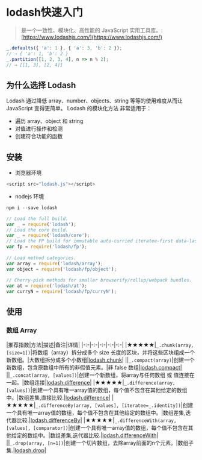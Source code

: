 # lodash快速入门

> 是一个一致性、模块化、高性能的 JavaScript 实用工具库。: [https://www.lodashjs.com/](https://www.lodashjs.com/)

```js
_.defaults({ 'a': 1 }, { 'a': 3, 'b': 2 });
// → { 'a': 1, 'b': 2 }
_.partition([1, 2, 3, 4], n => n % 2);
// → [[1, 3], [2, 4]]
```

## 为什么选择 Lodash

Lodash 通过降低 array、number、objects、string 等等的使用难度从而让 JavaScript 变得更简单。
Lodash 的模块化方法 非常适用于：

- 遍历 array、object 和 string
- 对值进行操作和检测
- 创建符合功能的函数

## 安装

- 浏览器环境

```js
<script src="lodash.js"></script>
```

- nodejs 环境

```js
npm i --save lodash
```

```js
// Load the full build.
var _ = require('lodash');
// Load the core build.
var _ = require('lodash/core');
// Load the FP build for immutable auto-curried iteratee-first data-last methods.
var fp = require('lodash/fp');
 
// Load method categories.
var array = require('lodash/array');
var object = require('lodash/fp/object');
 
// Cherry-pick methods for smaller browserify/rollup/webpack bundles.
var at = require('lodash/at');
var curryN = require('lodash/fp/curryN');
```

## 使用

### 数组 Array

|推荐指数|方法|描述|备注|详情|
|-:-|-:-|-:-|-:-|-:-|
|&#9733;&#9733;&#9733;&#9733;&#9733;|`_.chunk(array, [size=1])`|将数组（array）拆分成多个 size 长度的区块，并将这些区块组成一个新数组。|大数组拆分成多个小数组|[lodash.chunk](https://www.lodashjs.com/docs/lodash.chunk)|
||`_.compact(array)`|创建一个新数组，包含原数组中所有的非假值元素。|非 false 数组|[lodash.compact](https://www.lodashjs.com/docs/lodash.compact)|
||`_.concat(array, [values])`|创建一个新数组，将array与任何数组 或 值连接在一起。|数组连接|[lodash.difference](https://www.lodashjs.com/docs/lodash.difference)|
|&#9733;&#9733;&#9733;&#9733;&#9733;|`_.difference(array, [values])`|创建一个具有唯一array值的数组，每个值不包含在其他给定的数组中。|数组差集,直接比较.|[lodash.difference](https://www.lodashjs.com/docs/lodash.difference)|
|&#9733;&#9733;&#9733;&#9733;&#9733;|`_.differenceBy(array, [values], [iteratee=_.identity])`|创建一个具有唯一array值的数组，每个值不包含在其他给定的数组中。|数组差集,迭代器比较.|[lodash.differenceBy](https://www.lodashjs.com/docs/lodash.differenceBy)|
|&#9733;&#9733;&#9733;&#9733;&#9733;|`_.differenceWith(array, [values], [comparator])`|创建一个具有唯一array值的数组，每个值不包含在其他给定的数组中。|数组差集,迭代器比较.|[lodash.differenceWith](https://www.lodashjs.com/docs/lodash.differenceWith)|
||`_.drop(array, [n=1])`|创建一个切片数组，去除array前面的n个元素。|数组子集.|[lodash.drop](https://www.lodashjs.com/docs/lodash.drop)|
